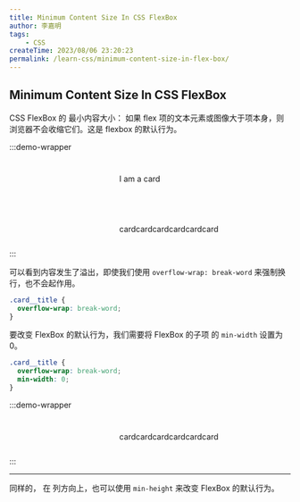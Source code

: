 ```yaml
---
title: Minimum Content Size In CSS FlexBox
author: 李嘉明
tags:
    - CSS
createTime: 2023/08/06 23:20:23
permalink: /learn-css/minimum-content-size-in-flex-box/
---
```


## Minimum Content Size In CSS FlexBox

CSS FlexBox 的 最小内容大小：
如果 flex 项的文本元素或图像大于项本身，则浏览器不会收缩它们。这是 flexbox 的默认行为。

<style>
.card-120 {
  display: flex;
  align-items: center;
  width: 250px;
  padding: 10px;
  margin: 0 auto;
  border-radius: 5px;
  border: solid 1px var(--vp-c-divider);
  background-color: var(--vp-c-bg);
  box-shadow: var(--vp-shadow-2);
}
.card-120__thumb {
  width: 50px;
  height: 50px;
  min-width: 50px;
  border-radius: 50%;
  background-color: var(--vp-c-gray-soft);
  margin-right: 20px;
}
.break-word-120 {
  overflow-wrap: break-word;
}
.min-width-120 {
  min-width: 0;
}
</style>

:::demo-wrapper

<div class="card-120">
  <div class="card-120__thumb"></div>
  <p>I am a card</p>
</div>
<div class="card-120" style="margin-top:20px;">
  <div class="card-120__thumb"></div>
  <p>cardcardcardcardcardcard</p>
</div>
:::

可以看到内容发生了溢出，即使我们使用 `overflow-wrap: break-word` 来强制换行，也不会起作用。

```css
.card__title {
  overflow-wrap: break-word;
}
```

要改变 FlexBox 的默认行为，我们需要将 FlexBox 的子项 的 `min-width` 设置为 0。

```css
.card__title {
  overflow-wrap: break-word;
  min-width: 0;
}
```

:::demo-wrapper

<div class="card-120">
  <div class="card-120__thumb"></div>
  <p class="break-word-120 min-width-120">cardcardcardcardcardcard</p>
</div>
:::

---

同样的， 在 列方向上，也可以使用 `min-height` 来改变 FlexBox 的默认行为。
